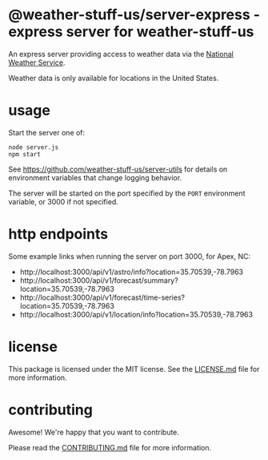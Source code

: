 @weather-stuff-us/server-express - express server for weather-stuff-us
================================================================================

An express server providing access to weather data via the
[National Weather Service][].

Weather data is only available for locations in the United States.

[National Weather Service]: https://forecast-v3.weather.gov/documentation


usage
================================================================================

Start the server one of:

    node server.js
    npm start

See https://github.com/weather-stuff-us/server-utils for details on
environment variables that change logging behavior.

The server will be started on the port specified by the `PORT` environment
variable, or 3000 if not specified.


http endpoints
================================================================================

Some example links when running the server on port 3000, for Apex, NC:

- http://localhost:3000/api/v1/astro/info?location=35.70539,-78.7963
- http://localhost:3000/api/v1/forecast/summary?location=35.70539,-78.7963
- http://localhost:3000/api/v1/forecast/time-series?location=35.70539,-78.7963
- http://localhost:3000/api/v1/location/info?location=35.70539,-78.7963


license
================================================================================

This package is licensed under the MIT license.  See the [LICENSE.md][] file
for more information.


contributing
================================================================================

Awesome!  We're happy that you want to contribute.

Please read the [CONTRIBUTING.md][] file for more information.


[LICENSE.md]: LICENSE.md
[CONTRIBUTING.md]: CONTRIBUTING.md